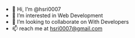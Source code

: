 - 👋 Hi, I’m @hsri0007
- 👀 I’m interested in Web Development
- 💞️ I’m looking to collaborate on With Developers
- 📫 reach me at hsri0007@gmail.com

